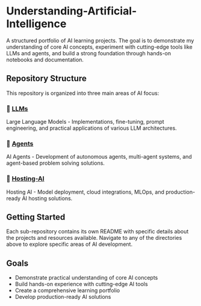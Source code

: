 # Understanding-Artificial-Intelligence
A structured portfolio of AI learning projects. The goal is to demonstrate my understanding of core AI concepts, experiment with cutting-edge tools like LLMs and agents, and build a strong foundation through hands-on notebooks and documentation.

## Repository Structure

This repository is organized into three main areas of AI focus:

### 🤖 [LLMs](./LLMs/)
Large Language Models - Implementations, fine-tuning, prompt engineering, and practical applications of various LLM architectures.

### 🧠 [Agents](./Agents/)
AI Agents - Development of autonomous agents, multi-agent systems, and agent-based problem solving solutions.

### 🚀 [Hosting-AI](./Hosting-AI/)
Hosting AI - Model deployment, cloud integrations, MLOps, and production-ready AI hosting solutions.

## Getting Started

Each sub-repository contains its own README with specific details about the projects and resources available. Navigate to any of the directories above to explore specific areas of AI development.

## Goals

- Demonstrate practical understanding of core AI concepts
- Build hands-on experience with cutting-edge AI tools
- Create a comprehensive learning portfolio
- Develop production-ready AI solutions
